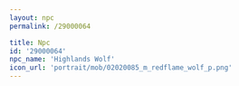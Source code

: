 ```yaml
---
layout: npc
permalink: /29000064

title: Npc
id: '29000064'
npc_name: 'Highlands Wolf'
icon_url: 'portrait/mob/02020085_m_redflame_wolf_p.png'
---
```

